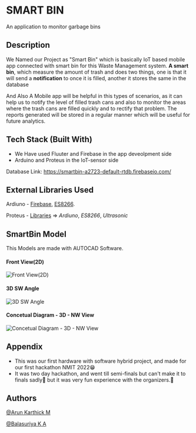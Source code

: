 # SMART BIN

An application to monitor garbage bins

## Description

We Named our Project as "Smart Bin" which is basically IoT based mobile app connected with smart bin for this Waste Management system. **A smart bin**, which measure the amount of trash and does two things, one is that it will send a **notification** to once it is filled, another it stores the same in the database 

And Also A Mobile app will be helpful in this types of scenarios, as it can help us to notify the level of filled trash cans and also to monitor the areas where the trash cans are filled quickly and to rectify that problem. The reports generated will be stored in a regular manner which will be useful for future analytics. 

## Tech Stack (Built With)

 * We Have used Fluuter and Firebase in the app deveolpment side 
 * Arduino and Proteus in the IoT-sensor side

 Database Link: https://smartbin-a2723-default-rtdb.firebaseio.com/
 
## External Libraries Used
  Ardiuno - 
    [Firebase](https://firebase-arduino.readthedocs.io/en/latest/), 
    [ES8266](https://arduino-esp8266.readthedocs.io/en/latest/).
    
  Proteus - 
  [Libraries](https://componentsearchengine.com/library/proteus) =>
    *Ardiuno*,
    *ES8266*,
    *Ultrasonic*

## SmartBin Model

This Models are made with AUTOCAD Software.

#### Front View(2D)
![Front View(2D)](https://user-images.githubusercontent.com/100402643/203494319-dffa14e8-dd16-4d9c-8be9-e6caa49efcad.png)
#### 3D SW Angle
![3D SW Angle](https://user-images.githubusercontent.com/100402643/203494320-4458f8df-2e6d-4fad-912b-8010790b96f2.png)
#### Concetual Diagram - 3D - NW View
![Concetual Diagram - 3D - NW View](https://user-images.githubusercontent.com/100402643/203494314-3090bd83-1c5c-4c19-bd8f-ecd1e787bc05.png)


## Appendix
* This was our first hardware with software hybrid project, and made for our first hackathon NMIT 2022😁
* It was two day hackathon, and went till semi-finals but can't make it to finals sadly🙂 but it was very fun experience with the organizers.🤗

## Authors
  [@Arun Karthick M](https://github.com/ARUNKARTHICK782)
  
  [@Balasuriya K A](https://github.com/Balasuriya29)
  

  
